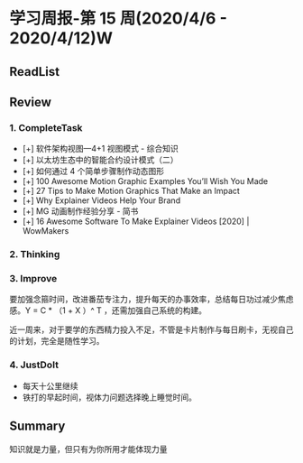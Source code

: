 # 学习周报-第 15 周(2020/4/6 - 2020/4/12)W

>

## ReadList

## Review

### 1. CompleteTask

- [+] 软件架构视图—4+1 视图模式 - 综合知识
- [+] 以太坊生态中的智能合约设计模式（二）
- [+] 如何通过 4 个简单步骤制作动态图形
- [+] 100 Awesome Motion Graphic Examples You’ll Wish You Made
- [+] 27 Tips to Make Motion Graphics That Make an Impact
- [+] Why Explainer Videos Help Your Brand
- [+] MG 动画制作经验分享 - 简书
- [+] 16 Awesome Software To Make Explainer Videos [2020] | WowMakers

### 2. Thinking

### 3. Improve

要加强念箍时间，改进番茄专注力，提升每天的办事效率，总结每日功过减少焦虑感。Y = C \* （1 + X ）^ T ，还需加强自己系统的构建。

近一周来，对于要学的东西精力投入不足，不管是卡片制作与每日刷卡，无视自己的计划，完全是随性学习。

### 4. JustDoIt

- 每天十公里继续
- 铁打的早起时间，视体力问题选择晚上睡觉时间。

## Summary

知识就是力量，但只有为你所用才能体现力量
